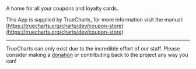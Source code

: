 A home for all your coupons and loyalty cards.

This App is supplied by TrueCharts, for more information visit the manual: [https://truecharts.org/charts/dev/coupon-store](https://truecharts.org/charts/dev/coupon-store)

---

TrueCharts can only exist due to the incredible effort of our staff.
Please consider making a [donation](https://truecharts.org/sponsor) or contributing back to the project any way you can!
